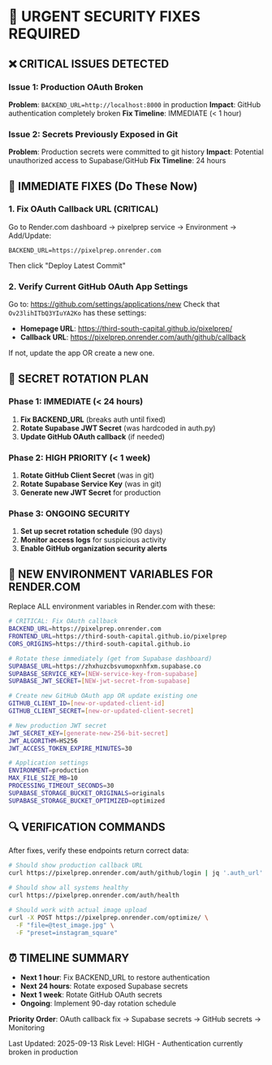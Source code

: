 # 🚨 URGENT SECURITY FIXES REQUIRED

## ❌ CRITICAL ISSUES DETECTED

### Issue 1: Production OAuth Broken
**Problem**: `BACKEND_URL=http://localhost:8000` in production
**Impact**: GitHub authentication completely broken
**Fix Timeline**: IMMEDIATE (< 1 hour)

### Issue 2: Secrets Previously Exposed in Git
**Problem**: Production secrets were committed to git history
**Impact**: Potential unauthorized access to Supabase/GitHub
**Fix Timeline**: 24 hours

## 🔧 IMMEDIATE FIXES (Do These Now)

### 1. Fix OAuth Callback URL (CRITICAL)
Go to Render.com dashboard → pixelprep service → Environment → Add/Update:
```
BACKEND_URL=https://pixelprep.onrender.com
```
Then click "Deploy Latest Commit"

### 2. Verify Current GitHub OAuth App Settings
Go to: https://github.com/settings/applications/new
Check that `Ov23lihITbQ3YIuYA2Ko` has these settings:
- **Homepage URL**: https://third-south-capital.github.io/pixelprep/
- **Callback URL**: https://pixelprep.onrender.com/auth/github/callback

If not, update the app OR create a new one.

## 🔐 SECRET ROTATION PLAN

### Phase 1: IMMEDIATE (< 24 hours)
1. **Fix BACKEND_URL** (breaks auth until fixed)
2. **Rotate Supabase JWT Secret** (was hardcoded in auth.py)
3. **Update GitHub OAuth callback** (if needed)

### Phase 2: HIGH PRIORITY (< 1 week)
1. **Rotate GitHub Client Secret** (was in git)
2. **Rotate Supabase Service Key** (was in git)
3. **Generate new JWT Secret** for production

### Phase 3: ONGOING SECURITY
1. **Set up secret rotation schedule** (90 days)
2. **Monitor access logs** for suspicious activity
3. **Enable GitHub organization security alerts**

## 🎯 NEW ENVIRONMENT VARIABLES FOR RENDER.COM

Replace ALL environment variables in Render.com with these:

```bash
# CRITICAL: Fix OAuth callback
BACKEND_URL=https://pixelprep.onrender.com
FRONTEND_URL=https://third-south-capital.github.io/pixelprep
CORS_ORIGINS=https://third-south-capital.github.io

# Rotate these immediately (get from Supabase dashboard)
SUPABASE_URL=https://zhxhuzcbsvumopxnhfxm.supabase.co
SUPABASE_SERVICE_KEY=[NEW-service-key-from-supabase]
SUPABASE_JWT_SECRET=[NEW-jwt-secret-from-supabase]

# Create new GitHub OAuth app OR update existing one
GITHUB_CLIENT_ID=[new-or-updated-client-id]
GITHUB_CLIENT_SECRET=[new-or-updated-client-secret]

# New production JWT secret
JWT_SECRET_KEY=[generate-new-256-bit-secret]
JWT_ALGORITHM=HS256
JWT_ACCESS_TOKEN_EXPIRE_MINUTES=30

# Application settings
ENVIRONMENT=production
MAX_FILE_SIZE_MB=10
PROCESSING_TIMEOUT_SECONDS=30
SUPABASE_STORAGE_BUCKET_ORIGINALS=originals
SUPABASE_STORAGE_BUCKET_OPTIMIZED=optimized
```

## 🔍 VERIFICATION COMMANDS

After fixes, verify these endpoints return correct data:
```bash
# Should show production callback URL
curl https://pixelprep.onrender.com/auth/github/login | jq '.auth_url'

# Should show all systems healthy
curl https://pixelprep.onrender.com/auth/health

# Should work with actual image upload
curl -X POST https://pixelprep.onrender.com/optimize/ \
  -F "file=@test_image.jpg" \
  -F "preset=instagram_square"
```

## ⏰ TIMELINE SUMMARY

- **Next 1 hour**: Fix BACKEND_URL to restore authentication
- **Next 24 hours**: Rotate exposed Supabase secrets
- **Next 1 week**: Rotate GitHub OAuth secrets
- **Ongoing**: Implement 90-day rotation schedule

**Priority Order**: OAuth callback fix → Supabase secrets → GitHub secrets → Monitoring

Last Updated: 2025-09-13
Risk Level: HIGH - Authentication currently broken in production